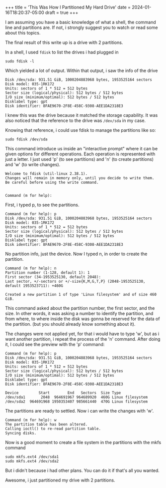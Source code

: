 +++
title = 'This Was How I Partitioned My Hard Drive'
date = 2024-01-16T18:20:37-05:00
draft = true
+++

I am assuming you have a basic knowledge of what a shell, the command line and partitions are. If not, i strongly suggest you to watch or read some about this topics.

The final result of this write up is a drive with 2 partitions.

In a shell, I used `fdisk` to list the drives i had plugged in
```
sudo fdisk -l
```

Which yielded a lot of output. Within that output, i saw the info of the drive
```
Disk /dev/sda: 931.51 GiB, 1000204883968 bytes, 1953525164 sectors
Disk model: 035-1RK172      
Units: sectors of 1 * 512 = 512 bytes
Sector size (logical/physical): 512 bytes / 512 bytes
I/O size (minimum/optimal): 512 bytes / 512 bytes
Disklabel type: gpt
Disk identifier: 8FAE9670-2F8E-458C-9308-AEE1DA2318E3
```

I knew this was the drive because it matched the storage capability. It was also noticed that the reference to the drive was `/dev/sda` in my case.

Knowing that reference, i could use fdisk to manage the partitions like so:
```
sudo fdisk /dev/sda
```
This command introduce us inside an "interactive prompt" where it can be given options for different operations. Each operation is represented with just a letter. I just used 'p' (to see partitions) and 'n' (to create partitions) and 'w' (to write changes). 
```
Welcome to fdisk (util-linux 2.38.1).
Changes will remain in memory only, until you decide to write them.
Be careful before using the write command.


Command (m for help): 
```

First, i typed p, to see the partitions.
```
Command (m for help): p
Disk /dev/sda: 931.51 GiB, 1000204883968 bytes, 1953525164 sectors
Disk model: 035-1RK172      
Units: sectors of 1 * 512 = 512 bytes
Sector size (logical/physical): 512 bytes / 512 bytes
I/O size (minimum/optimal): 512 bytes / 512 bytes
Disklabel type: gpt
Disk identifier: 8FAE9670-2F8E-458C-9308-AEE1DA2318E3
```
No partition info, just the device. Now I typed n, in order to create the partition. 
``` 
Command (m for help): n
Partition number (1-128, default 1): 1
First sector (34-1953525130, default 2048): 
Last sector, +/-sectors or +/-size{K,M,G,T,P} (2048-1953525130, default 1953523711): +460G

Created a new partition 1 of type 'Linux filesystem' and of size 460 GiB.
```
This command asked about the partition number, the first sector, and the size. In other words, it was asking a number to identify the partition, and from where, to where inside the disk was gonna be reserved for the data of the partition. (but you should already know something about it).

The changes were not applied yet, for that i would have to type 'w', but as i want another partition, i repeat the process of the 'n' command. After doing it, I could see the preview with the 'p' command:
```
Command (m for help): p
Disk /dev/sda: 931.51 GiB, 1000204883968 bytes, 1953525164 sectors
Disk model: 035-1RK172      
Units: sectors of 1 * 512 = 512 bytes
Sector size (logical/physical): 512 bytes / 512 bytes
I/O size (minimum/optimal): 512 bytes / 512 bytes
Disklabel type: gpt
Disk identifier: 8FAE9670-2F8E-458C-9308-AEE1DA2318E3

Device         Start        End   Sectors  Size Type
/dev/sda1       2048  964691967 964689920  460G Linux filesystem
/dev/sda2  964691968 1950353407 985661440  470G Linux filesystem
```
The partitions are ready to settled. Now i can write the changes with 'w'.
```
Command (m for help): w
The partition table has been altered.
Calling ioctl() to re-read partition table.
Syncing disks.
```

Now is a good moment to create a file system in the partitions with the mkfs command

```
sudo mkfs.ext4 /dev/sda1
sudo mkfs.ext4 /dev/sda2
```

But i didn't because i had other plans. You can do it if that's all you wanted.


Awesome, i just partitioned my drive with 2 partitions. 